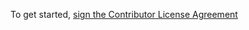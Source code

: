 To get started, <a href="https://www.clahub.com/agreements/kingargyle/proteus">sign the Contributor License Agreement</a>